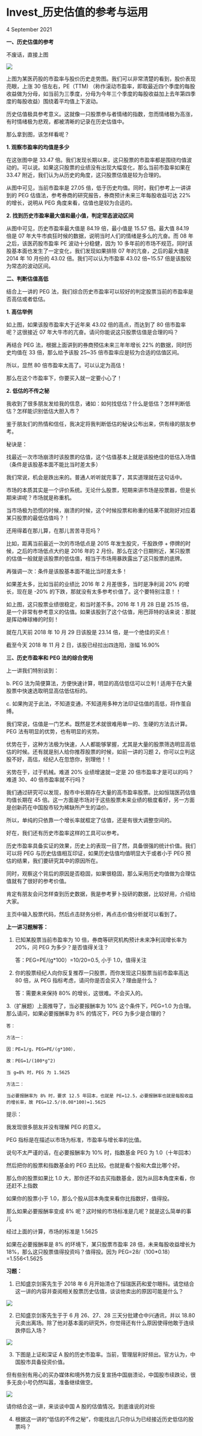 # Invest_历史估值的参考与运用
4 September 2021

**一、历史估值的参考**

不废话，直接上图

![](/pic/invest_his1.jpg)

上图为某医药股的市盈率与股价历史走势图。我们可以非常清楚的看到，股价表现亮眼，上涨 30 倍左右，PE（TTM)  （称作滚动市盈率，即取最近四个季度的每股收益做为分母，如当前为三季度，分母为今年三个季度的每股收益加上去年第四季度的每股收益）围绕着平均值上下波动。

历史估值极具参考意义。这就像一只股票参与者情绪的指数，忽而情绪极为高涨，有时情绪极为悲观，都被清晰的记录在历史估值中。

那么拿到图，该怎样看呢？

**1. 观察市盈率的均值是多少**

在这张图中是 33.47 倍。我们发现长期以来，这只股票的市盈率都是围绕均值波动的。可以说。如果这只股票的业绩没有出现大幅变化，那么当前市盈率如果在 33.47 附近，我们认为从历史的角度，这只股票估值是较为合理的。

从图中可见，当前市盈率是 27.05 倍，低于历史均值。同时，我们参考上一讲讲到的 PEG 估值法，参考券商的研究报告，券商预计未来三年每股收益可达 22% 的增长，说明从 PEG 角度来看，估值也是较为合适的。

**2. 找到历史市盈率最大值和最小值，判定常态波动区间**

从图中可见，历史市盈率最大值是 84.19 倍，最小值是 15.57 倍。最大值 84.19 倍是 07 年大牛市疯狂时候的数据，说明当时人们的情绪是多么的亢奋。而 08 年之后，该医药股市盈率 PE 波动十分稳健，因为 10 多年前的市场不规范，同时该股基本面也发生了一定变化，我们发现如果排除 07 年的亢奋，之后的最大值是 2014 年 10 月份的 43.02 倍。我们可以认为市盈率 43.02 倍~15.57 倍是该股较为常态的波动区间。

**二、判断估值高低**

结合上一讲的 PEG 法，我们综合历史市盈率可以较好的判定股票当前的市盈率是否高估或者低估。

**1. 高估举例**

如上图，如果该股市盈率大于近年来 43.02 倍的高点，而达到了 80 倍市盈率呢？这很接近 07 年大牛市的亢奋。请问你能说这只股票估值是合理的吗？

再结合 PEG 法，根据上面讲到的券商预估未来三年年增长 22% 的数据，同时历史均值在 33 倍，那么给予该股 25~35 倍市盈率应是较为合适的估值区间。

所以，显然 80 倍市盈率太高了。可以认定为高估！

那么在这个市盈率下，你要买入就一定要小心了！

**2. 低估的不传之秘**

我收到了很多朋友发给我的信息，诸如：如何找低估？什么是低估？怎样判断低估？怎样能识别低估大胆入市？

鉴于朋友们的热情和信任，我决定将我判断低估的秘诀公布出来，供有缘的朋友参考。

秘诀是：

找最近一次市场崩溃时该股票的估值，这个估值基本上就是该股绝佳的低估入场值（条件是该股基本面不能比当时差太多）

我们常说，机会是跌出来的。普通人听听就完事了，其实道理就在这句话中。

市场的本质其实是一个评价系统。无论什么股票，短期来讲市场是投票器，但是长期来讲呢？市场就是称重机。

当市场极为恐慌的时候，崩溃的时候，这个时候投票和称重的结果不就刚好对应着某只股票的最低估值吗？！

还用得着在那儿算，在那儿苦苦寻觅吗？

比如，距离当前最近一次的市场低点是 2015 年发生股灾，千股跌停 + 停牌的时候，之后的市场低点大约是 2016 年的 2 月份。那么在这个日期附近，某只股票的估值一般就是该股票的低估值，相当于市场用暴跌露出了这只股票的底牌。

再强调一次：条件是该股基本面不能比当时差太多！

如果差太多，比如当前的业绩比 2016 年 2 月差很多，当时是净利润 20% 的增长，现在是 -20% 的下跌，那就没有太多参考价值了。这个要特别注意！！

如上图，这只股票业绩很稳定，和当时差不多。2016 年 1 月 28 日是 25.15 倍，是一个非常有参考意义的估值。如果该股到了这个估值，用巴菲特的话来说：那就是挥动棒球棒的时刻！

就在几天前 2018 年 10 月 29 日该股是 23.14 倍，是一个绝佳的买点！

截至今天 2018 年 11 月 2 日，该股已经拉出四连阳，涨幅 16.90%

**三、历史市盈率和 PEG 法的综合使用**

上一讲我们特别谈到：

b. PEG 法为简便算法，方便快速计算，明显的高估低估可以立判 ! 适用于在大量股票中快速选取明显高估低估标的。

c. 如果拘泥于此法，不知道变通，不知道用多种方法印证估值的高低，将作茧自缚。

我们常说，估值是一门艺术。既然是艺术就很难用单一的、生硬的方法去计算。PEG 法有明显的优势，也有明显的劣势。

优势在于，这种方法极为快速，人人都能够掌握，尤其是大量的股票筛选明显高低估的时候。还有就是别人给你推荐股票的时候，如前一讲的习题 2，你可以立判这股不好，高估，经纪人在忽悠你，别理他！！

劣势在于，过于机械。难道 20% 业绩增速就一定是 20 倍市盈率才是可以的吗？难道 30、40 倍市盈率就不行吗？

我们通过研究可以发现，股市中长期存在大量的高市盈率股票。比如恒瑞医药估值均值长期在 45 倍。这一方面是市场对于这些股票未来业绩的极度看好，另一方面是创新药在中国股市较为稀缺所产生的溢价。

所以，单纯的只依靠一个增长率就框定了估值，还是有很大调整空间的。

好在，我们还有历史市盈率这样的工具可以参考。

历史市盈率具备实证的效果，历史上的表现一目了然，具备很强的统计价值。我们可以将 PEG 与历史估值相互印证，如果历史估值均值明显大于或者小于 PEG 预估的结果，我们要研究其中的原因所在。

同时，观察这个背后的原因是否稳固，如果很稳固，那么采用历史均值做为合理估值就有了很好的参考价值。

肯定有朋友会问怎样查到历史数据，我是参考萝卜投研的数据，比较好用，介绍给大家。

主页中输入股票代码，然后点击财务分析，再点击价值分析就可以看到了。

**上一讲习题解答：**

1. 已知某股票当前市盈率为 10 倍，券商等研究机构预计未来净利润增长率为 20%，问 PEG 为多少？是否值得关注？

    答：PEG=PE/(g*100）=10/20=0.5, 小于 1.0，值得关注

2. 你的股票经纪人向你反复推荐一只股票，而你发现这只股票当前市盈率高达 80 倍，从 PEG 指标考虑，请问你是否会买入？理由是什么？

    答：需要未来保持 80% 的增长，这很难。不会买入的。

3.（扩展题）上面推导了，当必要报酬率为 10% 这个条件下，PEG=1.0 为合理。那么请问，如果必要报酬率为 8% 的情况下，PEG 为多少是合理的？

    答：

    方法一：

    因：PE=1/g，PEG=PE/(g*100），

    故：PEG=1/(100*g^2)

    当 g=8% 时，PEG 为 1.5625

    方法二：

    当必要报酬率为 8% 时，要求 12.5 年回本，也就是 PE=12.5，必要报酬率也就是每股收益的增长率，故 PEG=12.5/(0.08*100)=1.5625

提示：

我发现很多朋友并没有理解 PEG 的意义。

PEG 指标是在描述以市场为标准，市盈率与增长率的比值。

说句不太严谨的话，在必要报酬率为 10% 时，指数基金 PEG 为 1.0（十年回本）

然后把你的股票和指数基金的 PEG 去比较。也就是看个股和大盘比哪个好。

那么你的股票如果比 1.0 大，那你还不如去买指数基金，因为从回本角度来看，你还赶不上指数

如果你的股票小于 1.0，那么个股从回本角度来看你比指数好，值得投。

那么如果必要报酬率变成 8% 呢？这时候的市场标准是几呢？就是这么简单的事儿

经过上面的计算，市场的标准是 1.5625

如果在必要报酬率是 8% 的环境下，某只股票市盈率 28 倍，未来每股收益增长为 18%，那么这只股票值得投资吗？值得投。因为 PEG=28/（100*0.18）=1.556&lt;1.5625

**习题：**

1. 已知盛京剑客先生于 2018 年 6 月开始清仓了恒瑞医药和爱尔眼科。请您结合这一讲的内容并查阅相关股票历史估值，谈谈他卖出的原因可能是什么？

![](/pic/invest_his2.jpg)

2. 已知盛京剑客先生于于 6 月 26、27、28 三天分批建仓中兴通讯，并以 18.80 元卖出离场。除了他对基本面的研究外，你觉得还有什么原因使得他敢于连续跌停后入场？

![](/pic/invest_his3.jpg)

3. 下图是上证和深证 A 股的历史市盈率。当前，管理层利好频出。官方认为，中国股市具备投资价值。

但有些别有用心的买办媒体和境外势力反复宣扬中国崩溃论，中国股市续跌论，很多无良小号仍然叫嚣，准备继续做空。

![](/pic/invest_his4.jpg)

请你结合这一讲，来谈谈中国 A 股的估值情况。到底谁说的对些

4. 根据这一讲的“低估的不传之秘”，你能找出几只你认为已经接近历史低估的股票吗？
